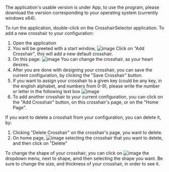 The application's usable version is under App, to use the program, please download the vwrsion corresponding to your operating system (currently windows x64).

To run the application, double-click on the CrosshairSelector application.
To add a new crosshair to your configuration:
1. Open the application
2. You will be greeted with a start window, ![image](https://github.com/user-attachments/assets/efbc6a89-c8c8-419d-8f57-bb07213e9d70) Click on "Add Crosshair", this will add a new default crosshair.
3. On this page: ![image](https://github.com/user-attachments/assets/e5f90efd-5300-4dad-b82f-51982e1dcf66) You can change the crosshair, as your heart desires.
4. After you are done with designing your crosshair, you can save the current configuration, by clicking the "Save Crosshair" button.
5. If you want to assign your crosshair to a given key (could be any key, in the english alphabet, and numbers from 0-9), please write the number or letter in the following text box ![image](https://github.com/user-attachments/assets/ebc03f78-1cd6-4639-b24d-18dd559a50df)
6. To add another crosshair to your current configuration, you can click on the "Add Crosshair" button, on this crosshair's page, or on the "Home Page".

If you want to delete a crosshait from your configuration, you can delete it, by:
1. Clicking "Delete Crosshair" on the crosshair's page, you want to delete.
2. On home page, ![image](https://github.com/user-attachments/assets/2c790b19-3dac-4062-b677-ff3f9d603846) selecting the crosshair that you want to delete, and then click on "Delete"

To change the shape of your crosshair, you can click on ![image](https://github.com/user-attachments/assets/99edd8e5-e141-4d06-9f25-0bb8c61882ad) the dropdown menu, next to shape, amd then selecting the shape you want.
Be sure to change the size, and thickness of your crosshair, in order to see it.



